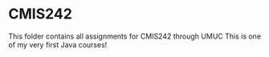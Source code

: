 # CMIS242
This folder contains all assignments for CMIS242 through UMUC
This is one of my very first Java courses!
